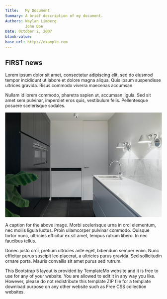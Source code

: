 ```yaml
---
Title:   My Document
Summary: A brief description of my document.
Authors: Waylan Limberg
         John Doe
Date: October 2, 2007
blank-value:
base_url: http://example.com
---
```



## FIRST news


Lorem ipsum dolor sit amet, consectetur adipiscing elit, sed do eiusmod tempor incididunt ut labore et dolore magna aliqua. Quis ipsum suspendisse ultrices gravida. Risus commodo viverra maecenas accumsan.

Nullam id lorem commodo, pharetra sapien ut, accumsan ligula. Sed sit amet sem pulvinar, imperdiet eros quis, vestibulum felis. Pellentesque posuere scelerisque sodales.

![水槽](images/jean-philippe-delberghe-MmanXAs1sKw-unsplash.jpeg)

A caption for the above image.
Morbi scelerisque urna in orci elementum, nec mollis ligula luctus. Proin ullamcorper pulvinar commodo. Quisque tortor nunc, ultricies efficitur ex sit amet, tempus rutrum libero. In nec faucibus tellus.

Donec justo orci, pretium ultricies ante eget, bibendum semper enim. Nunc efficitur purus suscipit leo placerat, a ultricies purus gravida. Sed sollicitudin ornare porta. Mauris convallis sit amet purus sed rutrum.

This Bootstrap 5 layout is provided by TemplateMo website and it is free to use for any of your website. You are allowed to edit it in any way you like. However, please do not redistribute this template ZIP file for a template download purpose on any other website such as Free CSS collection websites.
